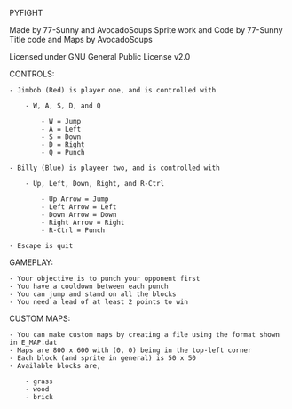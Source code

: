 PYFIGHT

Made by 77-Sunny and AvocadoSoups
Sprite work and Code by 77-Sunny
Title code and Maps by AvocadoSoups

Licensed under GNU General Public License v2.0

CONTROLS:

    - Jimbob (Red) is player one, and is controlled with

        - W, A, S, D, and Q

            - W = Jump
            - A = Left
            - S = Down
            - D = Right
            - Q = Punch
    
    - Billy (Blue) is playeer two, and is controlled with

        - Up, Left, Down, Right, and R-Ctrl

            - Up Arrow = Jump
            - Left Arrow = Left
            - Down Arrow = Down
            - Right Arrow = Right
            - R-Ctrl = Punch

    - Escape is quit

GAMEPLAY:

    - Your objective is to punch your opponent first
    - You have a cooldown between each punch
    - You can jump and stand on all the blocks
    - You need a lead of at least 2 points to win

CUSTOM MAPS:

	- You can make custom maps by creating a file using the format shown in E_MAP.dat
	- Maps are 800 x 600 with (0, 0) being in the top-left corner
	- Each block (and sprite in general) is 50 x 50
	- Available blocks are,
		
		- grass
		- wood
		- brick
   
